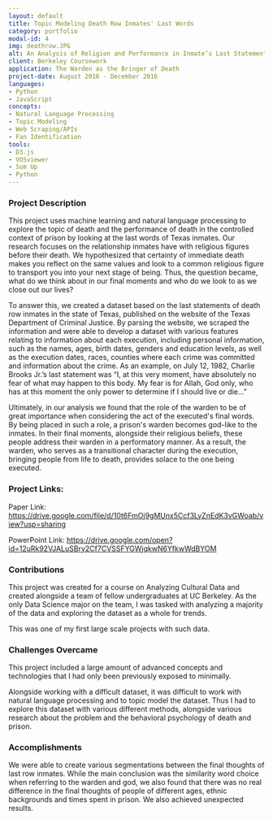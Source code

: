 ```yaml
---
layout: default
title: Topic Modeling Death Row Inmates' Last Words
category: portfolio
modal-id: 4
img: deathrow.JPG
alt: An Analysis of Religion and Performance in Inmate’s Last Statements
client: Berkeley Coursework
application: The Warden as the Bringer of Death
project-date: August 2016 - December 2016
languages:
- Python
- JavaScript
concepts:
- Natural Language Processing
- Topic Modeling
- Web Scraping/APIs
- Fan Identification
tools:
- D3.js
- VOSviewer
- Sum Up
- Python
---
```


### Project Description

This project uses machine learning and natural language processing to explore the topic of death and the performance of death in the controlled context of prison by looking at the last words of Texas inmates. Our research focuses on the relationship inmates have with religious figures before their death. We hypothesized that certainty of immediate death makes you reflect on the same values and look to a common religious figure to transport you into your next stage of being. Thus, the question became, what do we think about in our final moments and who do we look to as we close out our lives?

To answer this, we created a dataset based on the last statements of death row inmates in the state of Texas, published on the website of the Texas Department of Criminal Justice. By parsing the website, we scraped the information and were able to develop a dataset with various features relating to information about each execution, including personal information, such as the names, ages, birth dates, genders and education levels, as well as the execution dates, races, counties where each crime was committed and information about the crime. As an example, on July 12, 1982, Charlie Brooks Jr.’s last statement was “I, at this very moment, have absolutely no fear of what may happen to this body. My fear is for Allah, God only, who has at this moment the only power to determine if I should live or die...”

Ultimately, in our analysis we found that the role of the warden to be of great importance when considering the act of the executed's final words. By being placed in such a role, a prison's warden becomes god-like to the inmates. In their final moments, alongside their religious beliefs, these people address their warden in a performatory manner. As a result, the warden, who serves as a transitional character during the execution, bringing people from life to death, provides solace to the one being executed.

### Project Links:

Paper Link: https://drive.google.com/file/d/10t6FmOj9gMUnx5Ccf3LyZnEdK3vGWoab/view?usp=sharing

PowerPoint Link: https://drive.google.com/open?id=12uRk92VJALuSBry2Cf7CVSSFYGWjqkwN6YfkwWdBYOM


### Contributions

This project was created for a course on Analyzing Cultural Data and created alongside a team of fellow undergraduates at UC Berkeley. As the only Data Science major on the team, I was tasked with analyzing a majority of the data and exploring the dataset as a whole for trends.

This was one of my first large scale projects with such data.

### Challenges Overcame

This project included a large amount of advanced concepts and technologies that I had only been previously exposed to minimally. 

Alongside working with a difficult dataset, it was difficult to work with natural language processing and to topic model the dataset. Thus I had to explore this dataset with various different methods, alongside various research about the problem and the behavioral psychology of death and prison.

### Accomplishments

We were able to create various segmentations between the final thoughts of last row inmates. While the main conclusion was the similarity word choice when referring to the warden and god, we also found that there was no real difference in the final thoughts of people of different ages, ethnic backgrounds and times spent in prison. We also achieved unexpected results.
